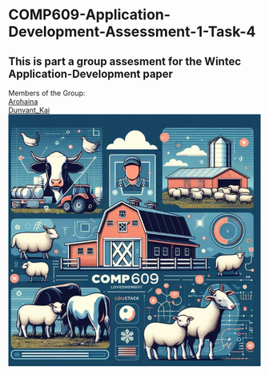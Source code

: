 # COMP609-Application-Development-Assessment-1-Task-4
## This is part a group assesment for the Wintec Application-Development paper
Members of the Group: <br>
[Arohaina](https://github.com/https://github.com/Arohaina">Arohaina<) <br>
[Dunvant_Kai](https://github.com/Dunvantkai) <br>
![alt text](https://raw.githubusercontent.com/Dunvantkai/COMP609-Application-Development-Assessment-1-Task-4/refs/heads/main/Photos/sheep.png)
